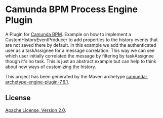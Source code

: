 # Camunda BPM Process Engine Plugin
A Plugin for [Camunda BPM](http://docs.camunda.org). Example on how to implement a CustomHistoryEventProducer to add properties to the history events that are not saved there by default.
In this example we add the authenticated user as a taskAssignee for a message correlation. This way we can see which user initially correlated the message by filtering by taskAssignee though it's no task. This is just an abstract example but can help to think about new ways of customizing the history.

This project has been generated by the Maven archetype
[camunda-archetype-engine-plugin-7.6.1](https://docs.camunda.org/manual/latest/user-guide/process-applications/maven-archetypes/).


## License
[Apache License, Version 2.0](http://www.apache.org/licenses/LICENSE-2.0).